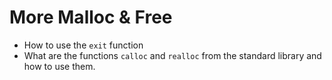 # More Malloc & Free

* How to use the `exit` function
* What are the functions `calloc` and `realloc` from the standard library and how to use them.


